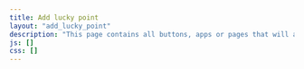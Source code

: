 ```yaml
---
title: Add lucky point
layout: "add_lucky_point" 
description: "This page contains all buttons, apps or pages that will add your lucky point with no cost."
js: []
css: []
---
```


